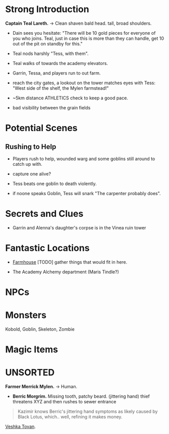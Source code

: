 
# Strong Introduction

**Captain Teal Lareth.** -> Clean shaven bald head. tall, broad shoulders. 
- Dain sees you hesitate: "There will be 10 gold pieces for everyone of you who joins. Teal, just in case this is more than they can handle, get 10 out of the pit on standby for this." 

- Teal nods harshly "Tess, with them".
- Teal walks of towards the academy elevators.
- Garrin, Tessa, and players run to out farm.

- reach the city gates, a lookout on the tower matches eyes with Tess: "West side of the shelf, the Mylen farmstead!"

- ~5km distance ATHLETICS check to keep a good pace. 

- bad visibility between the grain fields 


# Potential Scenes

## Rushing to Help

- Players rush to help, wounded warg and some goblins still around to catch up with.
- capture one alive? 

- Tess beats one goblin to death violently.
- if noone speaks Goblin, Tess will snark "The carpenter probably does".

# Secrets and Clues

- Garrin and Alenna's daughter's corpse is in the Vinea ruin tower

# Fantastic Locations

- [Farmhouse](https://watabou.github.io/dwellings/?seed=2124725188&tags=medium,mechanical) 
[TODO] gather things that would fit in here.

- The Academy Alchemy department (Maris Tindle?)

# NPCs
# Monsters
Kobold, Goblin, Skeleton, Zombie
# Magic Items




# UNSORTED

**Farmer Merrick Mylen.** -> Human.



- **Berric Morgrim.** Missing tooth, patchy beard. (jittering hand)
thief threatens XYZ and then rushes to sewer entrance



> Kazimir knows Berric's jittering hand symptoms as likely caused by Black Lotus, which.. well, refining it makes money.




[Veshka Tovan](./../arvandor/characters/living_npcs.md#veshka-tovan).




